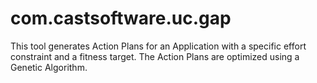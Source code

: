 # com.castsoftware.uc.gap
This tool generates Action Plans for an Application with a specific effort constraint and a fitness target. The Action Plans are optimized using a Genetic Algorithm.
